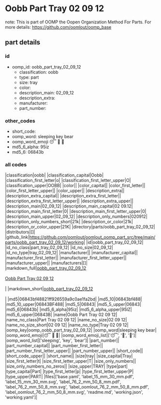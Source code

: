 # Oobb Part Tray 02 09 12  

note: This is part of OOMP the Oopen Organization Method For Parts. For more details: https://github.com/oomlout/oomp_base

##  part details





### id
* oomp_id: oobb_part_tray_02_09_12
  * classification: oobb
  * type: part
  * size: tray
  * color: 
  * description_main: 02_09_12
  * description_extra: 
  * manufacturer: 
  * part_number: 

### other_codes
* short_code: 
* oomp_word: sleeping key bear
* oomp_word_emoji :sleeping: :key: :bear:
* md5_6_alpha: 95iz
* md5_6: 06843b

### all codes 
|classification|oobb|
|classification_capital|Oobb|
|classification_first_letter|o|
|classification_first_letter_upper|O|
|classification_upper|OOBB|
|color||
|color_capital||
|color_first_letter||
|color_first_letter_upper||
|color_upper||
|description_extra||
|description_extra_capital||
|description_extra_first_letter||
|description_extra_first_letter_upper||
|description_extra_upper||
|description_main|02_09_12|
|description_main_capital|02 09.12|
|description_main_first_letter|0|
|description_main_first_letter_upper|0|
|description_main_upper|02_09_12|
|description_only_numbers|020912|
|description_only_numbers_short|21k|
|description_or_color|21k|
|description_or_color_upper|21K|
|directory|parts/oobb_part_tray_02_09_12|
|distributors|[]|
|github_link|https://github.com/oomlout/oomlout_oomp_part_src/tree/main/parts/oobb_part_tray_02_09_12/working|
|id|oobb_part_tray_02_09_12|
|id_no_class|part_tray_02_09_12|
|id_no_size|02_09_12|
|id_no_type|tray_02_09_12|
|manufacturer||
|manufacturer_capital||
|manufacturer_first_letter||
|manufacturer_first_letter_upper||
|manufacturer_upper||
|manufacturers|[]|
|markdown_full|[oobb_part_tray_02_09_12](https://github.com/oomlout/oomlout_oomp_part_src/tree/main/parts/oobb_part_tray_02_09_12/working)<br>[](https://github.com/oomlout/oomlout_oomp_part_src/tree/main/parts/oobb_part_tray_02_09_12/working)<br>[Oobb Part Tray 02 09 12](https://github.com/oomlout/oomlout_oomp_part_src/tree/main/parts/oobb_part_tray_02_09_12/working)<br><br>|
|markdown_short|[oobb_part_tray_02_09_12](https://github.com/oomlout/oomlout_oomp_part_src/tree/main/parts/oobb_part_tray_02_09_12/working)<br><br>|
|md5|06843bf48821ff926559a9c0ae1fa2bd|
|md5_10|06843bf488|
|md5_10_upper|06843BF488|
|md5_5|06843|
|md5_5_upper|06843|
|md5_6|06843b|
|md5_6_alpha|95iz|
|md5_6_alpha_upper|95IZ|
|md5_6_upper|06843B|
|name|Oobb Part Tray 02 09 12|
|name_no_class|Part Tray 02 09 12|
|name_no_size|02 09 12|
|name_no_size_short|02 09 12|
|name_no_type|Tray 02 09 12|
|oomp_key|oomp_oobb_part_tray_02_09_12|
|oomp_word|sleeping key bear|
|oomp_word_emoji|:sleeping: :key: :bear:|
|oomp_word_emoji_list|[':sleeping:', ':key:', ':bear:']|
|oomp_word_list|['sleeping', 'key', 'bear']|
|part_number||
|part_number_capital||
|part_number_first_letter||
|part_number_first_letter_upper||
|part_number_upper||
|short_code||
|short_code_upper||
|short_name||
|size|tray|
|size_capital|Tray|
|size_first_letter|t|
|size_first_letter_upper|T|
|size_only_numbers||
|size_only_numbers_no_zeros||
|size_upper|TRAY|
|type|part|
|type_capital|Part|
|type_first_letter|p|
|type_first_letter_upper|P|
|type_upper|PART|
|files|['base.yaml', 'label_15_mm_30_mm.pdf', 'label_15_mm_30_mm.svg', 'label_76_2_mm_50_8_mm.pdf', 'label_76_2_mm_50_8_mm.svg', 'label_oomlout_76_2_mm_50_8_mm.pdf', 'label_oomlout_76_2_mm_50_8_mm.svg', 'readme.md', 'working.json', 'working.yaml']|
